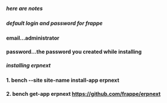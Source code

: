 ##### here are notes
##### default login and password for frappe
#### email...administrator
#### password...the password you created while installing
##### installing erpnext
#### 1. bench --site site-name install-app erpnext
#### 2. bench get-app erpnext https://github.com/frappe/erpnext


